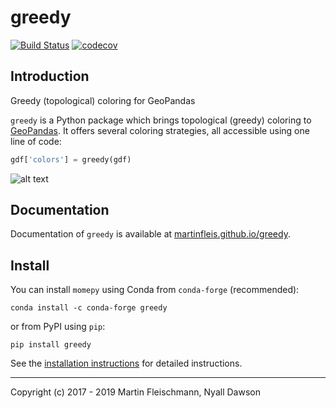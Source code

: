 # greedy
[![Build Status](https://travis-ci.org/martinfleis/greedy.svg?branch=master)](https://travis-ci.org/martinfleis/greedy) [![codecov](https://codecov.io/gh/martinfleis/greedy/branch/master/graph/badge.svg)](https://codecov.io/gh/martinfleis/greedy)

## Introduction
Greedy (topological) coloring for GeoPandas

`greedy` is a Python package which brings topological (greedy) coloring to [GeoPandas](http://geopandas.org).
It offers several coloring strategies, all accessible using one line of code:

```py
gdf['colors'] = greedy(gdf)
```

![alt text](https://github.com/martinfleis/greedy/blob/master/docs/_images/output_7_02.png?raw=true)

## Documentation
Documentation of `greedy` is available at [martinfleis.github.io/greedy](https://martinfleis.github.io/greedy/).


## Install
You can install `momepy` using Conda from `conda-forge` (recommended):

    conda install -c conda-forge greedy

or from PyPI using `pip`:

    pip install greedy

See the [installation instructions](https://martinfleis.github.io/greedy/install.html) for detailed instructions.

---
Copyright (c) 2017 - 2019 Martin Fleischmann, Nyall Dawson
